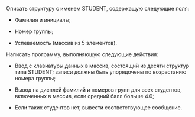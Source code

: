Описать структуру с именем STUDENT, содержащую следующие поля:

- Фамилия и инициалы;

- Номер группы;

- Успеваемость (массив из 5 элементов).

Написать программу, выполняющую следующие действия:

- Ввод с клавиатуры данных в массив, состоящий из десяти структур типа
  STUDENT; записи должны быть упорядочены по возрастанию номера группы;

- Вывод на дисплей фамилий и номеров групп для всех студентов,
  включенных в массив, если средний балл больше 4.0;

- Если таких студентов нет, вывести соответствующее сообщение.
